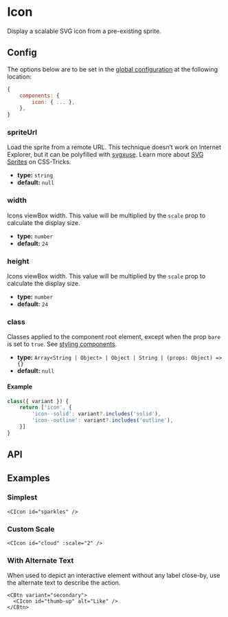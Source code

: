 # Icon

Display a scalable SVG icon from a pre-existing sprite.

<Showcase>
    <div class="max-w-md grid grid-cols-3 grid-rows-flow gap-8 items-center content-center justify-items-center">
        <CIcon id="cloud" class="text-purple-500 opacity-75" />
        <CIcon id="emoji-happy" :scale="1.5" class="text-purple-500" />
        <CIcon id="gift" class="text-indigo-500 opacity-75" />
        <CIcon id="heart" :scale="1.5" class="text-purple-500" />
        <CIcon id="music-note" :scale="2" class="text-indigo-500" />
        <CIcon id="sparkles" :scale="1.5" class="text-blue-500" />
        <CIcon id="thumb-up" class="text-indigo-500 opacity-75" />
        <CIcon id="star" :scale="1.5" class="text-blue-500" />
        <CIcon id="lightning-bolt" class="text-blue-500 opacity-75" />
    </div>
</Showcase>

## Config

The options below are to be set in the [global configuration](/guide/config.html) at the following location:

```js
{
    components: {
        icon: { ... },
    },
}
```

### spriteUrl

Load the sprite from a remote URL. This technique doesn’t work on Internet Explorer, but it can be polyfilled with [svgxuse](https://github.com/Keyamoon/svgxuse). Learn more about [SVG Sprites](https://css-tricks.com/svg-sprites-use-better-icon-fonts/) on CSS-Tricks.

- **type:** `string`
- **default:** `null`

### width

Icons viewBox width. This value will be multiplied by the `scale` prop to calculate the display size.

- **type:** `number`
- **default:** `24`

### height

Icons viewBox width. This value will be multiplied by the `scale` prop to calculate the display size.

- **type:** `number`
- **default:** `24`

### class

Classes applied to the component root element, except when the prop `bare` is set to `true`. See [styling components](/guide/styling-components/).

- **type:** `Array<String | Object> | Object | String | (props: Object) => {}`
- **default:** `null`

#### Example

```js
class({ variant }) {
    return ['icon', {
        'icon--solid': variant?.includes('solid'),
        'icon--outline': variant?.includes('outline'),
    }]
}
```

## API

<Docgen :components="['CIcon']" />

## Examples

### Simplest

```vue
<CIcon id="sparkles" />
```

### Custom Scale

```vue
<CIcon id="cloud" :scale="2" />
```

### With Alternate Text

When used to depict an interactive element without any label close-by, use the alternate text to describe the action.

```vue
<CBtn variant="secondary">
  <CIcon id="thumb-up" alt="Like" />
</CBtn>
```
